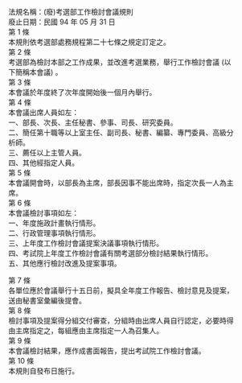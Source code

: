 法規名稱：(廢)考選部工作檢討會議規則  
廢止日期：民國 94 年 05 月 31 日  
第 1 條  
本規則依考選部處務規程第二十七條之規定訂定之。  
第 2 條  
考選部為檢討本部之工作成果，並改進考選業務，舉行工作檢討會議 (以  
下簡稱本會議) 。  
第 3 條  
本會議於年度終了次年度開始後一個月內舉行。  
第 4 條  
本會議出席人員如左：  
一、部長、次長、主任秘書、參事、司長、研究委員。  
二、簡任第十職等以上室主任、副司長、秘書、編纂、專門委員、高級分  
析師。  
三、薦任以上主管人員。  
四、其他經指定人員。  
第 5 條  
本會議開會時，以部長為主席，部長因事不能出席時，指定次長一人為主  
席。  
第 6 條  
本會議檢討事項如左：  
一、年度施政計畫執行情形。  
二、行政管理事項執行情形。  
三、上年度工作檢討會議提案決議事項執行情形。  
四、考試院上年度工作檢討會議有關考選部分檢討結果執行情形。  
五、其他應行檢討改進及提案事項。  


第 7 條  
各單位應於會議舉行十五日前，擬具全年度工作報告、檢討意見及提案，  
送由秘書室彙編後提會。  
第 8 條  
檢討事項及提案得分組交付審查，分組時由出席人員自行認定，必要時得  
由主席指定之，每組應由主席指定一人為召集人。  
第 9 條  
本會議檢討結果，應作成書面報告，提出考試院工作檢討會議。  
第 10 條  
本規則自發布日施行。  


